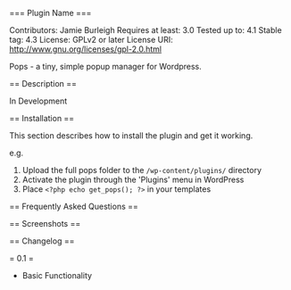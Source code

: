 === Plugin Name ===

Contributors: Jamie Burleigh
Requires at least: 3.0
Tested up to: 4.1
Stable tag: 4.3
License: GPLv2 or later
License URI: http://www.gnu.org/licenses/gpl-2.0.html

Pops - a tiny, simple popup manager for Wordpress.

== Description ==

In Development

== Installation ==

This section describes how to install the plugin and get it working.

e.g.

1. Upload the full pops folder to the `/wp-content/plugins/` directory
1. Activate the plugin through the 'Plugins' menu in WordPress
1. Place `<?php echo get_pops(); ?>` in your templates

== Frequently Asked Questions ==


== Screenshots ==


== Changelog ==

= 0.1 =
* Basic Functionality
